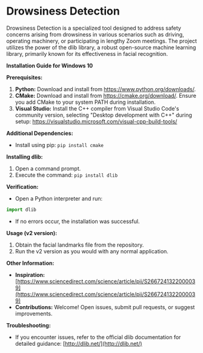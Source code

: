 # Drowsiness Detection

Drowsiness Detection is a specialized tool designed to address safety concerns arising from drowsiness in various scenarios such as driving, operating machinery, or participating in lengthy Zoom meetings. The project utilizes the power of the dlib library, a robust open-source machine learning library, primarily known for its effectiveness in facial recognition.



**Installation Guide for Windows 10**

**Prerequisites:**

1. **Python:** Download and install from https://www.python.org/downloads/.
2. **CMake:** Download and install from https://cmake.org/download/. Ensure you add CMake to your system PATH during installation.
3. **Visual Studio:** Install the C++ compiler from Visual Studio Code's community version, selecting "Desktop development with C++" during setup: https://visualstudio.microsoft.com/visual-cpp-build-tools/

**Additional Dependencies:**

- Install using pip: `pip install cmake`

**Installing dlib:**

1. Open a command prompt.
2. Execute the command: `pip install dlib`

**Verification:**

- Open a Python interpreter and run:

```python
import dlib
```


- If no errors occur, the installation was successful.

**Usage (v2 version):**

1. Obtain the facial landmarks file from the repository.
2. Run the v2 version as you would with any normal application.

**Other Information:**

- **Inspiration:** [https://www.sciencedirect.com/science/article/pii/S2667241322000039](https://www.sciencedirect.com/science/article/pii/S2667241322000039)
- **Contributions:** Welcome! Open issues, submit pull requests, or suggest improvements.

**Troubleshooting:**

- If you encounter issues, refer to the official dlib documentation for detailed guidance: [http://dlib.net/](http://dlib.net/)

